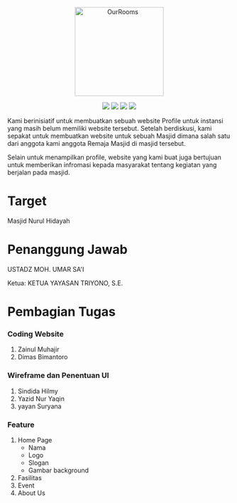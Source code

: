 <p align="center">
    <img src="img/LogoPonpes_remove.png" width="200" max-width="90%" alt="OurRooms" />
</p>

<p align="center">
    <img src="https://api.netlify.com/api/v1/badges/fbfd05ff-08ed-497f-89b6-50cb6911d295/deploy-status" />
    <img src="https://img.shields.io/badge/Bootstrap-5.2.0-green.svg" />
    <img src="https://img.shields.io/badge/MDBootstrap-4.0.0-green.svg" />
    <img src="https://img.shields.io/badge/Platform-Website-green.svg?style=flat" />
</p>

Kami berinisiatif untuk membuatkan sebuah website Profile untuk instansi yang masih belum memiliki website tersebut. Setelah berdiskusi, kami sepakat untuk membuatkan website untuk sebuah Masjid dimana salah satu dari anggota kami anggota Remaja Masjid di masjid tersebut. 

Selain untuk menampilkan profile, website yang kami buat juga bertujuan untuk memberikan infromasi kepada masyarakat tentang kegiatan yang berjalan pada masjid.

# Target 
Masjid Nurul Hidayah

# Penanggung Jawab
USTADZ MOH. UMAR SA'I

Ketua: KETUA YAYASAN TRIYONO, S.E.

# Pembagian Tugas
### Coding Website
1. Zainul Muhajir
2. Dimas Bimantoro

### Wireframe dan Penentuan UI
1. Sindida Hilmy
2. Yazid Nur Yaqin
3. yayan Suryana

### Feature
1. Home Page
    * Nama
    * Logo
    * Slogan
    * Gambar background
2. Fasilitas
3. Event
4. About Us
